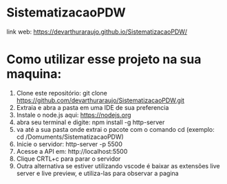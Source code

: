 # SistematizacaoPDW

 link web: https://devarthuraraujo.github.io/SistematizacaoPDW/

# Como utilizar esse projeto na sua maquina:
1. Clone este repositório: git clone https://github.com/devarthuraraujo/SistematizacaoPDW.git
2. Extraia e abra a pasta em uma IDE de sua preferencia
3. Instale o node.js aqui: https://nodejs.org
4. abra seu terminal e digite: npm install -g http-server
5. va até a sua pasta onde extrai o pacote com o comando cd (exemplo: cd /Domuments/SistematizacaoPDW)
6. Inicie o servidor: http-server -p 5500
7. Acesse a API em: http://localhost:5500
8. Clique CRTL+c para parar o servidor
9. Outra alternativa se estiver utilizando vscode é baixar as extensões live server e live preview, e utiliza-las para observar a pagina
